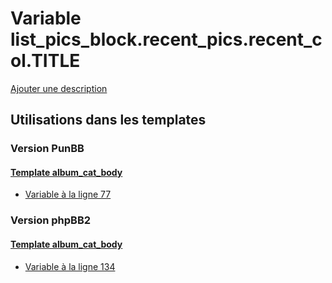 # Variable list_pics_block.recent_pics.recent_col.TITLE
[Ajouter une description](https://fa-tvars.appspot.com/var/list_pics_block.recent_pics.recent_col.TITLE)

## Utilisations dans les templates

### Version PunBB

#### [Template album_cat_body](punbb/album_cat_body.md)
* [Variable &agrave; la ligne 77](../punbb/album_cat_body.tpl#L77)

### Version phpBB2

#### [Template album_cat_body](subsilver/album_cat_body.md)
* [Variable &agrave; la ligne 134](../subsilver/album_cat_body.tpl#L134)